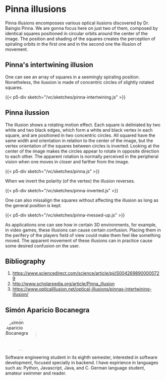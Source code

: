 # Pinna illusions

Pinna illusions encomposses various optical ilusions discovered by Dr. Baingio Pinna. We are gonna focus here on just two of them, composed by identical squares positioned in circular orbits around the center of the image. The position and shading of the squares creates the perception of spiraling orbits in the first one and in the second one the illusion of movement.

## Pinna's intertwining illusion

One can see an array of squares in a seemingly spiraling position. Nonetheless, the ilussion is made of concentric circles of slightly rotated squares.

{{< p5-div sketch="/vc/sketches/pinna-intertwining.js" >}}

## Pinna ilussion

The illusion shows a rotating motion effect. Each square is deliniated by two white and two black edges, which form a white and black vertex in each square, and are positioned in two concentric circles. All squared have the same width and orientation in relation to the center of the image, but the vertex orientation of the squares between circles is inverted. Looking at the center of the image makes the circles appear to rotate in opposite direction to each other. The apparent rotation is normally perceived in the peripheral vision when one moves in closer and farther from the image.

{{< p5-div sketch="/vc/sketches/pinna.js" >}}

When we invert the polarity (of the vertex) the illusion reverses.

{{< p5-div sketch="/vc/sketches/pinna-inverted.js" >}}

One can also missalign the squares without affecting the illusion as long as the general position is kept.

{{< p5-div sketch="/vc/sketches/pinna-messed-up.js" >}}

As applications one can see how in certain 3D environments, for example, in video games, these illusions can cause certain confusion. Placing them in the perifery of the players field of view could make them feel like something moved. The apparent movement of these illusions can in practice cause some desired confusion on the user.

## Bibliography

1. https://www.sciencedirect.com/science/article/pii/S0042698900000729
2. http://www.scholarpedia.org/article/Pinna_illusion
3. https://www.opticalillusion.net/optical-illusions/pinnas-intertwining-illusion/

## Simón Aparicio Bocanegra

<img src="/vc/sketches/simon.jpg" alt="Simón Aparicio Bocanegra" style="height: 100px; width:100px; border-radius:50%;"/>

Software engineering student in its eighth semester, interested in software development, focused specially in backend. I have expirience in languages such as: Python, Javascript, Java, and C. German language student, amateur swimmer and reader.
